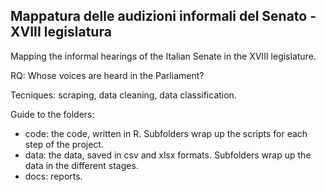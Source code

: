 ## Mappatura delle audizioni informali del Senato - XVIII legislatura

Mapping the informal hearings of the Italian Senate in the XVIII legislature.

RQ: Whose voices are heard in the Parliament?

Tecniques: scraping, data cleaning, data classification.

Guide to the folders:
- code: the code, written in R. Subfolders wrap up the scripts for each step of the project.
- data: the data, saved in csv and xlsx formats. Subfolders wrap up the data in the different stages.
- docs: reports.

